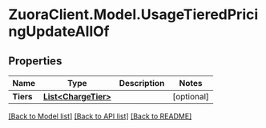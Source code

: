 # ZuoraClient.Model.UsageTieredPricingUpdateAllOf

## Properties

Name | Type | Description | Notes
------------ | ------------- | ------------- | -------------
**Tiers** | [**List&lt;ChargeTier&gt;**](ChargeTier.md) |  | [optional] 

[[Back to Model list]](../README.md#documentation-for-models) [[Back to API list]](../README.md#documentation-for-api-endpoints) [[Back to README]](../README.md)

